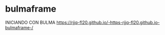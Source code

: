 # bulmaframe
INICIANDO CON BULMA
https://rjjq-fl20.github.io/-https-rjjq-fl20.github.io-bulmaframe-/
